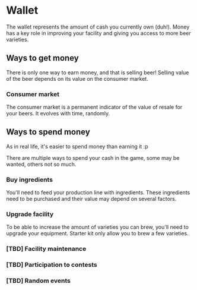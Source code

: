 # Wallet

The wallet represents the amount of cash you currently own (duh!).
Money has a key role in improving your facility and giving you access to more beer varieties.

## Ways to get money

There is only one way to earn money, and that is selling beer!
Selling value of the beer depends on its value on the consumer market.

### Consumer market

The consumer market is a permanent indicator of the value of resale for your beers. It evolves with time, randomly.

## Ways to spend money

As in real life, it's easier to spend money than earning it :p

There are multiple ways to spend your cash in the game, some may be wanted, others not so much.

### Buy ingredients

You'll need to feed your production line with ingredients.
These ingredients need to be purchased and their value may depend on several factors.

### Upgrade facility

To be able to increase the amount of varieties you can brew, you'll need to upgrade your equipment. Starter kit only allow you to brew a few varieties.

### [TBD] Facility maintenance

### [TBD] Participation to contests

### [TBD] Random events
